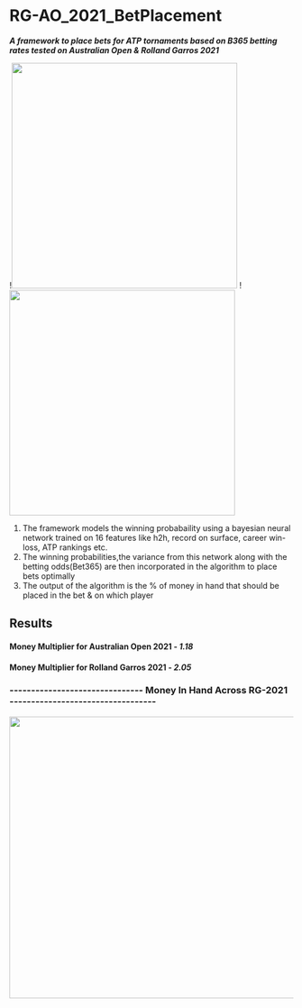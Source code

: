 # RG-AO_2021_BetPlacement

***A framework to place bets for ATP tornaments based on B365 betting rates tested on Australian Open & Rolland Garros 2021***

!<img src="https://media.gettyimages.com/photos/novak-djokovic-of-serbia-celebrates-against-juan-martin-del-potro-of-picture-id1149924107?k=6&m=1149924107&s=612x612&w=0&h=MkEIPn0ucLWeW436tDdhPDy7Kx1NfxHR4VRQnWKaTLk=" width="400" height="400">
!<img src="https://media.gettyimages.com/photos/rafael-nadal-of-spain-celebrates-after-winning-a-point-during-his-picture-id1279355454?k=6&m=1279355454&s=612x612&w=0&h=U9Ad5ry79KDm5ind2zWj-bcUnn5XEY31NYnE_Ndd5jQ=" width="400" height="400">

1) The framework models the winning probabaility using a bayesian neural network trained on 16 features like h2h, record on surface, career win-loss, ATP rankings etc.
2) The winning probabilities,the variance from this network along with the betting odds(Bet365) are then incorporated in the algorithm to place bets optimally
3) The output of the algorithm is the % of money in hand that should be placed in the bet & on which player

## Results

#### Money Multiplier for Australian Open 2021 - *1.18*
#### Money Multiplier for Rolland Garros 2021 - *2.05*

### ------------------------------- Money In Hand Across RG-2021 ----------------------------------
<img src="https://user-images.githubusercontent.com/54732254/128619656-a4350473-0469-42ce-a7ad-105e97afd2d7.png" width="750" height="500">






